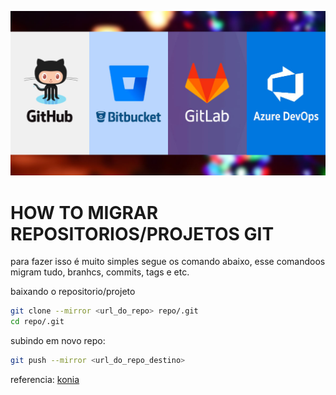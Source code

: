 ![](.pic/cover3.jpg)

# HOW TO MIGRAR REPOSITORIOS/PROJETOS GIT

para fazer isso é muito simples segue os comando abaixo, esse comandoos migram tudo, branhcs, commits, tags e etc.

baixando o repositorio/projeto

```bash
git clone --mirror <url_do_repo> repo/.git
cd repo/.git
```

subindo em novo repo:

```bash
git push --mirror <url_do_repo_destino>
```

referencia:
[konia](https://konia.com.br/como-migrar-um-repositorio-git-com-historico/)
